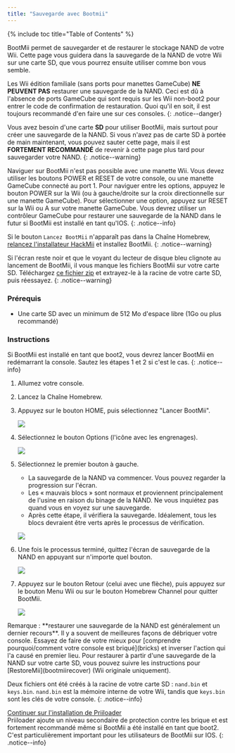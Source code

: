 ```yaml
---
title: "Sauvegarde avec Bootmii"
---
```


{% include toc title="Table of Contents" %}

BootMii permet de sauvegarder et de restaurer le stockage NAND de votre Wii. Cette page vous guidera dans la sauvegarde de la NAND de votre Wii sur une carte SD, que vous pourrez ensuite utiliser comme bon vous semble.

Les Wii édition familiale (sans ports pour manettes GameCube) **NE PEUVENT PAS** restaurer une sauvegarde de la NAND. Ceci est dû à l'absence de ports GameCube qui sont requis sur les Wii non-boot2 pour entrer le code de confirmation de restauration. Quoi qu'il en soit, il est toujours recommandé d'en faire une sur ces consoles.
{: .notice--danger}

Vous avez besoin d'une carte **SD** pour utiliser BootMii, mais surtout pour créer une sauvegarde de la NAND. Si vous n'avez pas de carte SD à portée de main maintenant, vous pouvez sauter cette page, mais il est **FORTEMENT RECOMMANDÉ** de revenir à cette page plus tard pour sauvegarder votre NAND.
{: .notice--warning}

Naviguer sur BootMii n'est pas possible avec une manette Wii. Vous devez utiliser les boutons POWER et RESET de votre console, ou une manette GameCube connecté au port 1. Pour naviguer entre les options, appuyez le bouton POWER sur la Wii (ou à gauche/droite sur la croix directionnelle sur une manette GameCube). Pour sélectionner une option, appuyez sur RESET sur la Wii ou A sur votre manette GameCube. Vous devrez utiliser un contrôleur GameCube pour restaurer une sauvegarde de la NAND dans le futur si BootMii est installé en tant qu'IOS.
{: .notice--info}

Si le bouton `Lancez BootMii` n'apparaît pas dans la Chaîne Homebrew, [relancez l'installateur HackMii](hackmii) et installez BootMii.
{: .notice--warning}

Si l'écran reste noir et que le voyant du lecteur de disque bleu clignote au lancement de BootMii, il vous manque les fichiers BootMii sur votre carte SD. Téléchargez [ce fichier zip](https://static.hackmii.com/bootmii_sd_files.zip) et extrayez-le à la racine de votre carte SD, puis réessayez.
{: .notice--warning}

### Prérequis

* Une carte SD avec un minimum de 512 Mo d'espace libre (1Go ou plus recommandé)

### Instructions

Si BootMii est installé en tant que boot2, vous devrez lancer BootMii en redémarrant la console. Sautez les étapes 1 et 2 si c'est le cas.
{: .notice--info}

1. Allumez votre console.
1. Lancez la Chaîne Homebrew.
1. Appuyez sur le bouton HOME, puis sélectionnez "Lancer BootMii".

    ![](/images/bootmii/BootMii_Main.png)

1. Sélectionnez le bouton Options (l'icône avec les engrenages).

    ![](/images/bootmii/BootMii_Gears_Icon.png)

1. Sélectionnez le premier bouton à gauche.
    + La sauvegarde de la NAND va commencer. Vous pouvez regarder la progression sur l'écran.
    + Les « mauvais blocs » sont normaux et proviennent principalement de l'usine en raison du binage de la NAND. Ne vous inquiétez pas quand vous en voyez sur une sauvegarde.
    + Après cette étape, il vérifiera la sauvegarde. Idéalement, tous les blocs devraient être verts après le processus de vérification.

    ![](/images/bootmii/BootMii_Green_Arrow.png)

1. Une fois le processus terminé, quittez l'écran de sauvegarde de la NAND en appuyant sur n'importe quel bouton.

    ![](/images/bootmii/BootMii_NAND_Backup.png)

1. Appuyez sur le bouton Retour (celui avec une flèche), puis appuyez sur le bouton Menu Wii ou sur le bouton Homebrew Channel pour quitter BootMii.

    ![](/images/bootmii/BootMii_Return_Arrow.png)

<div id="restore-notice" class="notice" markdown="1">
Remarque : **restaurer une sauvegarde de la NAND est généralement un dernier recours**. Il y a souvent de meilleures façons de débriquer votre console.
Essayez de faire de votre mieux pour [comprendre pourquoi/comment votre console est briqué](bricks) et inverser l'action qui l'a causé en premier lieu.
Pour restaurer à partir d'une sauvegarde de la NAND sur votre carte SD, vous pouvez suivre les instructions pour [RestoreMii](bootmiirecover) (Wii originale uniquement).
</div>

Deux fichiers ont été créés à la racine de votre carte SD : `nand.bin` et `keys.bin`. `nand.bin` est la mémoire interne de votre Wii, tandis que `keys.bin` sont les clés de votre console.
{: .notice--info}

[Continuer sur l'installation de Priiloader](priiloader)<br> Priiloader ajoute un niveau secondaire de protection contre les brique et est fortement recommandé même si BootMii a été installé en tant que boot2. C'est particulièrement important pour les utilisateurs de BootMii sur IOS.
{: .notice--info}